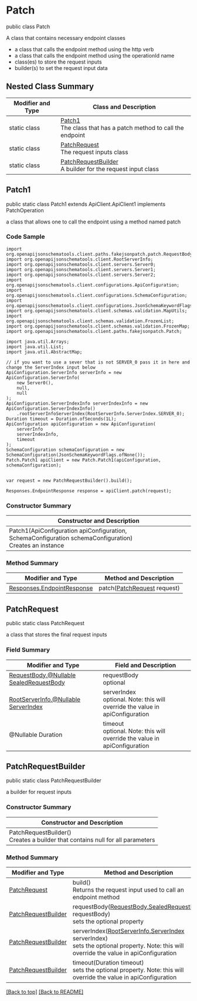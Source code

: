 # Patch

public class Patch

A class that contains necessary endpoint classes
- a class that calls the endpoint method using the http verb
- a class that calls the endpoint method using the operationId name
- class(es) to store the request inputs
- builder(s) to set the request input data

## Nested Class Summary
| Modifier and Type | Class and Description |
| ----------------- | --------------------- |
| static class | [Patch1](#patch1)<br>The class that has a patch method to call the endpoint |
| static class | [PatchRequest](#patchrequest)<br>The request inputs class |
| static class | [PatchRequestBuilder](#patchrequestbuilder)<br>A builder for the request input class |

## Patch1
public static class Patch1 extends ApiClient.ApiClient1 implements PatchOperation<br>

a class that allows one to call the endpoint using a method named patch

### Code Sample
```
import org.openapijsonschematools.client.paths.fakejsonpatch.patch.RequestBody;
import org.openapijsonschematools.client.RootServerInfo;
import org.openapijsonschematools.client.servers.Server0;
import org.openapijsonschematools.client.servers.Server1;
import org.openapijsonschematools.client.servers.Server2;
import org.openapijsonschematools.client.configurations.ApiConfiguration;
import org.openapijsonschematools.client.configurations.SchemaConfiguration;
import org.openapijsonschematools.client.configurations.JsonSchemaKeywordFlags;
import org.openapijsonschematools.client.schemas.validation.MapUtils;
import org.openapijsonschematools.client.schemas.validation.FrozenList;
import org.openapijsonschematools.client.schemas.validation.FrozenMap;
import org.openapijsonschematools.client.paths.fakejsonpatch.Patch;

import java.util.Arrays;
import java.util.List;
import java.util.AbstractMap;

// if you want to use a sever that is not SERVER_0 pass it in here and change the ServerIndex input below
ApiConfiguration.ServerInfo serverInfo = new ApiConfiguration.ServerInfo(
    new Server0(),
    null,
    null
);
ApiConfiguration.ServerIndexInfo serverIndexInfo = new ApiConfiguration.ServerIndexInfo()
    .rootServerInfoServerIndex(RootServerInfo.ServerIndex.SERVER_0);
Duration timeout = Duration.ofSeconds(1L);
ApiConfiguration apiConfiguration = new ApiConfiguration(
    serverInfo
    serverIndexInfo,
    timeout
);
SchemaConfiguration schemaConfiguration = new SchemaConfiguration(JsonSchemaKeywordFlags.ofNone());
Patch.Patch1 apiClient = new Patch.Patch1(apiConfiguration, schemaConfiguration);


var request = new PatchRequestBuilder().build();

Responses.EndpointResponse response = apiClient.patch(request);
```
### Constructor Summary
| Constructor and Description |
| --------------------------- |
| Patch1(ApiConfiguration apiConfiguration, SchemaConfiguration schemaConfiguration)<br>Creates an instance |

### Method Summary
| Modifier and Type | Method and Description |
| ----------------- | ---------------------- |
| [Responses.EndpointResponse](../../paths/fakejsonpatch/patch/Responses.md#endpointresponse) | patch([PatchRequest](#patchrequest) request) |

## PatchRequest
public static class PatchRequest<br>

a class that stores the final request inputs

### Field Summary
| Modifier and Type | Field and Description |
| ----------------- | --------------------- |
| [RequestBody.@Nullable SealedRequestBody](../../paths/fakejsonpatch/patch/RequestBody.md#sealedrequestbody) | requestBody<br>optional |
| [RootServerInfo.@Nullable ServerIndex](../../RootServerInfo.md#serverindex) | serverIndex<br>optional. Note: this will override the value in apiConfiguration |
| @Nullable Duration | timeout<br>optional. Note: this will override the value in apiConfiguration |

## PatchRequestBuilder
public static class PatchRequestBuilder<br>

a builder for request inputs

### Constructor Summary
| Constructor and Description |
| --------------------------- |
| PatchRequestBuilder()<br>Creates a builder that contains null for all parameters |

### Method Summary
| Modifier and Type | Method and Description |
| ----------------- | ---------------------- |
| [PatchRequest](#patchrequest) | build()<br>Returns the request input used to call an endpoint method |
| [PatchRequestBuilder](#patchrequestbuilder) | requestBody([RequestBody.SealedRequestBody](../../paths/fakejsonpatch/patch/RequestBody.md#sealedrequestbody) requestBody)<br>sets the optional property |
| [PatchRequestBuilder](#patchrequestbuilder) | serverIndex([RootServerInfo.ServerIndex](../../RootServerInfo.md#serverindex) serverIndex)<br>sets the optional property. Note: this will override the value in apiConfiguration |
| [PatchRequestBuilder](#patchrequestbuilder) | timeout(Duration timeout)<br>sets the optional property. Note: this will override the value in apiConfiguration |

[[Back to top]](#top) [[Back to README]](../../../README.md)
